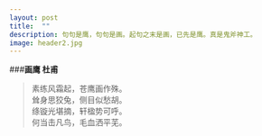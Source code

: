 ```yaml
---
layout: post
title:  ""
description: 句句是鹰，句句是画。起句之末是画，已先是鹰。真是鬼斧神工。
image: header2.jpg
---
```



###**画鹰 杜甫**
>素练风霜起，苍鹰画作殊。  
耸身思狡兔，侧目似愁胡。  
绦镟光堪摘，轩楹势可呼。  
何当击凡鸟，毛血洒平芜。  